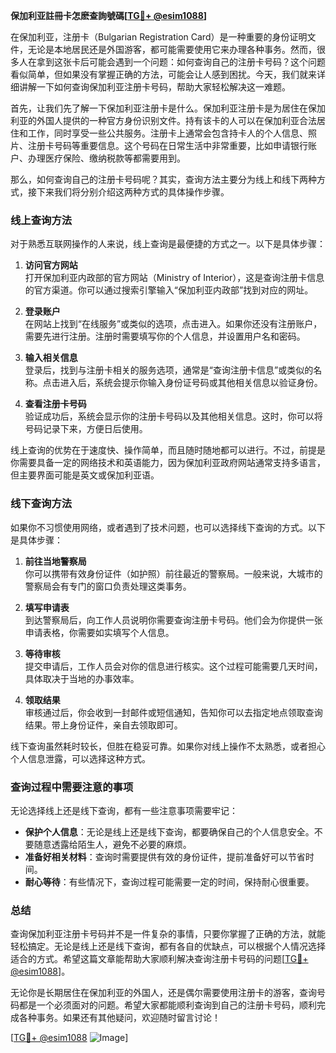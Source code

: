 **保加利亚註冊卡怎麽查詢號碼[[TG💪+ @esim1088](https://t.me/s/esim1088)]**

在保加利亚，注册卡（Bulgarian Registration Card）是一种重要的身份证明文件，无论是本地居民还是外国游客，都可能需要使用它来办理各种事务。然而，很多人在拿到这张卡后可能会遇到一个问题：如何查询自己的注册卡号码？这个问题看似简单，但如果没有掌握正确的方法，可能会让人感到困扰。今天，我们就来详细讲解一下如何查询保加利亚注册卡号码，帮助大家轻松解决这一难题。

首先，让我们先了解一下保加利亚注册卡是什么。保加利亚注册卡是为居住在保加利亚的外国人提供的一种官方身份识别文件。持有该卡的人可以在保加利亚合法居住和工作，同时享受一些公共服务。注册卡上通常会包含持卡人的个人信息、照片、注册卡号码等重要信息。这个号码在日常生活中非常重要，比如申请银行账户、办理医疗保险、缴纳税款等都需要用到。

那么，如何查询自己的注册卡号码呢？其实，查询方法主要分为线上和线下两种方式，接下来我们将分别介绍这两种方式的具体操作步骤。

### 线上查询方法

对于熟悉互联网操作的人来说，线上查询是最便捷的方式之一。以下是具体步骤：

1. **访问官方网站**  
   打开保加利亚内政部的官方网站（Ministry of Interior），这是查询注册卡信息的官方渠道。你可以通过搜索引擎输入“保加利亚内政部”找到对应的网址。

2. **登录账户**  
   在网站上找到“在线服务”或类似的选项，点击进入。如果你还没有注册账户，需要先进行注册。注册时需要填写你的个人信息，并设置用户名和密码。

3. **输入相关信息**  
   登录后，找到与注册卡相关的服务选项，通常是“查询注册卡信息”或类似的名称。点击进入后，系统会提示你输入身份证号码或其他相关信息以验证身份。

4. **查看注册卡号码**  
   验证成功后，系统会显示你的注册卡号码以及其他相关信息。这时，你可以将号码记录下来，方便日后使用。

线上查询的优势在于速度快、操作简单，而且随时随地都可以进行。不过，前提是你需要具备一定的网络技术和英语能力，因为保加利亚政府网站通常支持多语言，但主要界面可能是英文或保加利亚语。

### 线下查询方法

如果你不习惯使用网络，或者遇到了技术问题，也可以选择线下查询的方式。以下是具体步骤：

1. **前往当地警察局**  
   你可以携带有效身份证件（如护照）前往最近的警察局。一般来说，大城市的警察局会有专门的窗口负责处理这类事务。

2. **填写申请表**  
   到达警察局后，向工作人员说明你需要查询注册卡号码。他们会为你提供一张申请表格，你需要如实填写个人信息。

3. **等待审核**  
   提交申请后，工作人员会对你的信息进行核实。这个过程可能需要几天时间，具体取决于当地的办事效率。

4. **领取结果**  
   审核通过后，你会收到一封邮件或短信通知，告知你可以去指定地点领取查询结果。带上身份证件，亲自去领取即可。

线下查询虽然耗时较长，但胜在稳妥可靠。如果你对线上操作不太熟悉，或者担心个人信息泄露，可以选择这种方式。

### 查询过程中需要注意的事项

无论选择线上还是线下查询，都有一些注意事项需要牢记：

- **保护个人信息**：无论是线上还是线下查询，都要确保自己的个人信息安全。不要随意透露给陌生人，避免不必要的麻烦。
- **准备好相关材料**：查询时需要提供有效的身份证件，提前准备好可以节省时间。
- **耐心等待**：有些情况下，查询过程可能需要一定的时间，保持耐心很重要。

### 总结

查询保加利亚注册卡号码并不是一件复杂的事情，只要你掌握了正确的方法，就能轻松搞定。无论是线上还是线下查询，都有各自的优缺点，可以根据个人情况选择适合的方式。希望这篇文章能帮助大家顺利解决查询注册卡号码的问题[[TG💪+ @esim1088](https://t.me/s/esim1088)]。

无论你是长期居住在保加利亚的外国人，还是偶尔需要使用注册卡的游客，查询号码都是一个必须面对的问题。希望大家都能顺利查询到自己的注册卡号码，顺利完成各种事务。如果还有其他疑问，欢迎随时留言讨论！

[[TG💪+ @esim1088](https://t.me/s/esim1088) ![Image](https://i.postimg.cc/4NQfJmqS/Snipaste-2025-05-13-00-14-12.png)]